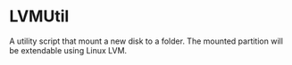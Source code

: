 # LVMUtil
A utility script that mount a new disk to a folder. The mounted partition will be extendable using Linux LVM.  
